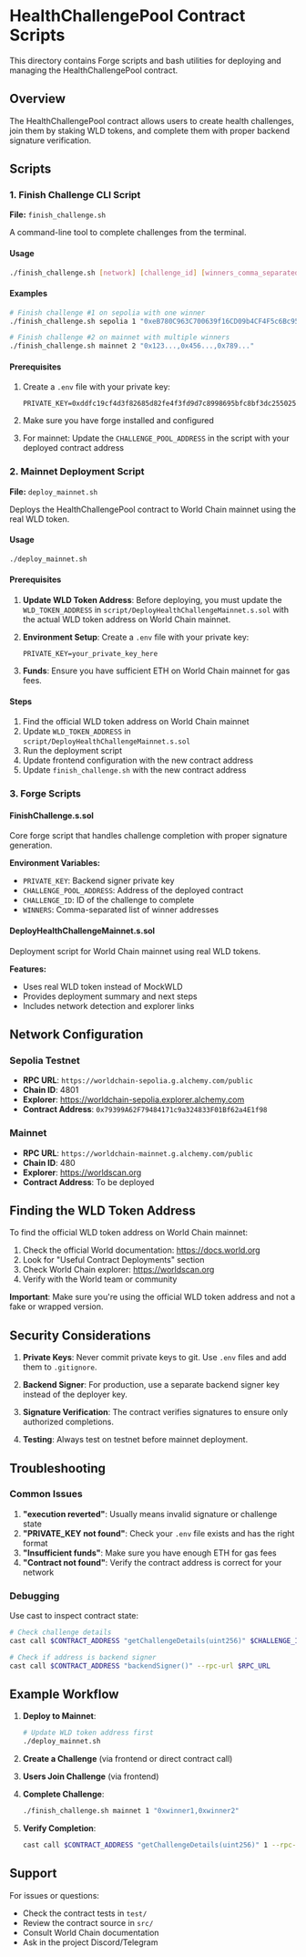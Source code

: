 # HealthChallengePool Contract Scripts

This directory contains Forge scripts and bash utilities for deploying and managing the HealthChallengePool contract.

## Overview

The HealthChallengePool contract allows users to create health challenges, join them by staking WLD tokens, and complete them with proper backend signature verification.

## Scripts

### 1. Finish Challenge CLI Script

**File:** `finish_challenge.sh`

A command-line tool to complete challenges from the terminal.

#### Usage

```bash
./finish_challenge.sh [network] [challenge_id] [winners_comma_separated]
```

#### Examples

```bash
# Finish challenge #1 on sepolia with one winner
./finish_challenge.sh sepolia 1 "0xeB780C963C700639f16CD09b4CF4F5c6Bc952730"

# Finish challenge #2 on mainnet with multiple winners
./finish_challenge.sh mainnet 2 "0x123...,0x456...,0x789..."
```

#### Prerequisites

1. Create a `.env` file with your private key:

   ```
   PRIVATE_KEY=0xddfc19cf4d3f82685d82fe4f3fd9d7c8998695bfc8bf3dc2550254196aeddddc
   ```

2. Make sure you have forge installed and configured

3. For mainnet: Update the `CHALLENGE_POOL_ADDRESS` in the script with your deployed contract address

### 2. Mainnet Deployment Script

**File:** `deploy_mainnet.sh`

Deploys the HealthChallengePool contract to World Chain mainnet using the real WLD token.

#### Usage

```bash
./deploy_mainnet.sh
```

#### Prerequisites

1. **Update WLD Token Address**: Before deploying, you must update the `WLD_TOKEN_ADDRESS` in `script/DeployHealthChallengeMainnet.s.sol` with the actual WLD token address on World Chain mainnet.

2. **Environment Setup**: Create a `.env` file with your private key:

   ```
   PRIVATE_KEY=your_private_key_here
   ```

3. **Funds**: Ensure you have sufficient ETH on World Chain mainnet for gas fees.

#### Steps

1. Find the official WLD token address on World Chain mainnet
2. Update `WLD_TOKEN_ADDRESS` in `script/DeployHealthChallengeMainnet.s.sol`
3. Run the deployment script
4. Update frontend configuration with the new contract address
5. Update `finish_challenge.sh` with the new contract address

### 3. Forge Scripts

#### FinishChallenge.s.sol

Core forge script that handles challenge completion with proper signature generation.

**Environment Variables:**

- `PRIVATE_KEY`: Backend signer private key
- `CHALLENGE_POOL_ADDRESS`: Address of the deployed contract
- `CHALLENGE_ID`: ID of the challenge to complete
- `WINNERS`: Comma-separated list of winner addresses

#### DeployHealthChallengeMainnet.s.sol

Deployment script for World Chain mainnet using real WLD tokens.

**Features:**

- Uses real WLD token instead of MockWLD
- Provides deployment summary and next steps
- Includes network detection and explorer links

## Network Configuration

### Sepolia Testnet

- **RPC URL**: `https://worldchain-sepolia.g.alchemy.com/public`
- **Chain ID**: 4801
- **Explorer**: https://worldchain-sepolia.explorer.alchemy.com
- **Contract Address**: `0x79399A62F79484171c9a324833F01Bf62a4E1f98`

### Mainnet

- **RPC URL**: `https://worldchain-mainnet.g.alchemy.com/public`
- **Chain ID**: 480
- **Explorer**: https://worldscan.org
- **Contract Address**: To be deployed

## Finding the WLD Token Address

To find the official WLD token address on World Chain mainnet:

1. Check the official World documentation: https://docs.world.org
2. Look for "Useful Contract Deployments" section
3. Check World Chain explorer: https://worldscan.org
4. Verify with the World team or community

**Important**: Make sure you're using the official WLD token address and not a fake or wrapped version.

## Security Considerations

1. **Private Keys**: Never commit private keys to git. Use `.env` files and add them to `.gitignore`.

2. **Backend Signer**: For production, use a separate backend signer key instead of the deployer key.

3. **Signature Verification**: The contract verifies signatures to ensure only authorized completions.

4. **Testing**: Always test on testnet before mainnet deployment.

## Troubleshooting

### Common Issues

1. **"execution reverted"**: Usually means invalid signature or challenge state
2. **"PRIVATE_KEY not found"**: Check your `.env` file exists and has the right format
3. **"Insufficient funds"**: Make sure you have enough ETH for gas fees
4. **"Contract not found"**: Verify the contract address is correct for your network

### Debugging

Use cast to inspect contract state:

```bash
# Check challenge details
cast call $CONTRACT_ADDRESS "getChallengeDetails(uint256)" $CHALLENGE_ID --rpc-url $RPC_URL

# Check if address is backend signer
cast call $CONTRACT_ADDRESS "backendSigner()" --rpc-url $RPC_URL
```

## Example Workflow

1. **Deploy to Mainnet**:

   ```bash
   # Update WLD token address first
   ./deploy_mainnet.sh
   ```

2. **Create a Challenge** (via frontend or direct contract call)

3. **Users Join Challenge** (via frontend)

4. **Complete Challenge**:

   ```bash
   ./finish_challenge.sh mainnet 1 "0xwinner1,0xwinner2"
   ```

5. **Verify Completion**:
   ```bash
   cast call $CONTRACT_ADDRESS "getChallengeDetails(uint256)" 1 --rpc-url $RPC_URL
   ```

## Support

For issues or questions:

- Check the contract tests in `test/`
- Review the contract source in `src/`
- Consult World Chain documentation
- Ask in the project Discord/Telegram
